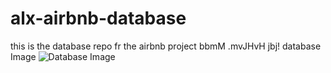 # alx-airbnb-database
this is the database repo fr the airbnb project
bbmM .mvJHvH jbj!
database Image 
![Database Image](https://github.com/user-attachments/assets/d39afd5b-1f8a-41c8-a5ba-aeb290d802db)
